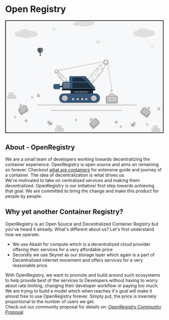 # Open Registry

<img src="../assets/openRegistry.gif" alt="" width="800" border="2px"/>

## About - OpenRegistry

We are a small team of developers working towards decentralizing the container experience.
OpenRegistry is open source and aims on remaining so forever. Checkout [what are containers](/guide/documentation.md) for extensive guide and journey of a container.
The idea of decentralization is what drives us.<br>
We're motivated to take on centralized services and making them decentralized. OpenRegistry is our initiative/ first step towards achieving that goal.
We are committed to bring the change and make this product for people by people.

## Why yet another Container Registry?

OpenRegistry is an Open Source and Decentralized Container Registry but you've heard it already. What's different about us?
Let's first understand how we operate:
* We use Akash for compute which is a decentralized cloud provider offering their services for a very affordable price
*  Secondly we use Skynet as our storage layer which again is a part of Decentralized internet movement and offers services for a very reasonable price.

With OpenRegistry, we want to promote and build around such ecosystems to help provide best of the services to Developers without having to worry about rate limiting, changing their developer workflow or paying too much. We are trying to build a model which when reaches it's goal will make it almost free to use OpenRegistry forever. Simply put, the price is inversely proportional to the number of users we get.<br>
Check out our community proposal for details on: [OpenRegistry Community Proposal](https://forum.akash.network/t/openregistry-community-proposal/684)

